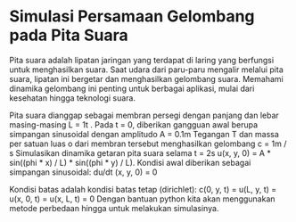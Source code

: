 # Simulasi Persamaan Gelombang pada Pita Suara
Pita suara adalah lipatan jaringan yang terdapat di laring yang berfungsi untuk menghasilkan suara. Saat udara dari paru-paru mengalir melalui pita suara, lipatan ini bergetar dan menghasilkan gelombang suara. Memahami dinamika gelombang ini penting untuk berbagai aplikasi, mulai dari kesehatan hingga teknologi suara.

Pita suara dianggap sebagai membran persegi dengan panjang dan lebar masing-masing L = 1t . Pada t = 0, diberikan gangguan awal berupa simpangan sinusoidal dengan amplitudo A = 0.1m Tegangan T dan massa per satuan luas o dari membran tersebut menghasilkan gelombang c = 1m / s Simulasikan dinamika getaran pita suara selama t = 2s u(x, y, 0) = A * sin((phi * x) / L) * sin((phi * y) / L). Kondisi awal diberikan sebagai simpangan sinusoidal: du/dt (x, y, 0) = 0

Kondisi batas adalah kondisi batas tetap (dirichlet): c(0, y, t) = u(L, y, t) = u(x, 0, t) = u(x, L, t) = 0 Dengan bantuan python kita akan menggunakan metode perbedaan hingga untuk melakukan simulasinya.
